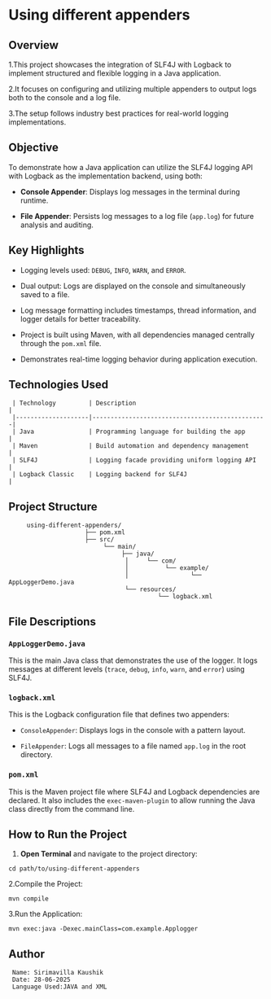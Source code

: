 # Using different appenders

   ## Overview

   1.This project showcases the integration of SLF4J with Logback to implement structured and flexible logging in a Java application. 

   2.It focuses on configuring and utilizing multiple appenders to output logs both to the console and a log file. 

   3.The setup follows industry best practices for real-world logging implementations.


   ## Objective

   To demonstrate how a Java application can utilize the SLF4J logging API with Logback as the implementation backend, using both:

   - **Console Appender**: Displays log messages in the terminal during runtime.

   - **File Appender**: Persists log messages to a log file (`app.log`) for future analysis and auditing.


   ## Key Highlights

   - Logging levels used: `DEBUG`, `INFO`, `WARN`, and `ERROR`.

   - Dual output: Logs are displayed on the console and simultaneously saved to a file.
 
   - Log message formatting includes timestamps, thread information, and logger details for better traceability.

   - Project is built using Maven, with all dependencies managed centrally through the `pom.xml` file.

   - Demonstrates real-time logging behavior during application execution.


   ## Technologies Used

     | Technology         | Description                                    |
     |--------------------|------------------------------------------------|
     | Java               | Programming language for building the app      |
     | Maven              | Build automation and dependency management     |
     | SLF4J              | Logging facade providing uniform logging API   |
     | Logback Classic    | Logging backend for SLF4J                      |


   ##  Project Structure

         using-different-appenders/
                         ├── pom.xml
                         ├── src/
                              └── main/
                                   ├── java/
                                    │     └── com/
                                    │          └── example/
                                    │                 └── AppLoggerDemo.java
                                    └── resources/
                                             └── logback.xml



   ##  File Descriptions

   ### `AppLoggerDemo.java`
   This is the main Java class that demonstrates the use of the logger. It logs messages at different levels (`trace`, `debug`, `info`, `warn`, and `error`) using SLF4J.

   ### `logback.xml`
   This is the Logback configuration file that defines two appenders:

   - `ConsoleAppender`: Displays logs in the console with a pattern layout.

   - `FileAppender`: Logs all messages to a file named `app.log` in the root directory.

   ### `pom.xml`
   This is the Maven project file where SLF4J and Logback dependencies are declared. It also includes the `exec-maven-plugin` to allow running the Java class directly from the command line.


   ##  How to Run the Project

  1. **Open Terminal** and navigate to the project directory:

   `cd path/to/using-different-appenders`

  2.Compile the Project:

  `mvn compile`

  3.Run the Application:

  `mvn exec:java -Dexec.mainClass=com.example.Applogger`

  ## Author
     Name: Sirimavilla Kaushik
     Date: 28-06-2025
     Language Used:JAVA and XML
